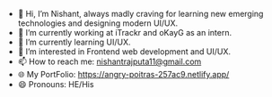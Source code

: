 - 👋 Hi, I’m Nishant, always madly craving for learning new emerging technologies and designing  modern UI/UX.
- 🔭 I’m currently working  at iTrackr and oKayG as an intern.
- 🌱 I’m currently learning UI/UX.
- 👀 I’m interested in Frontend web development and UI/UX.
- 📫 How to reach me: nishantrajputa11@gmail.com
- 🌐 My PortFolio: https://angry-poitras-257ac9.netlify.app/
- 😄 Pronouns:  HE/His

